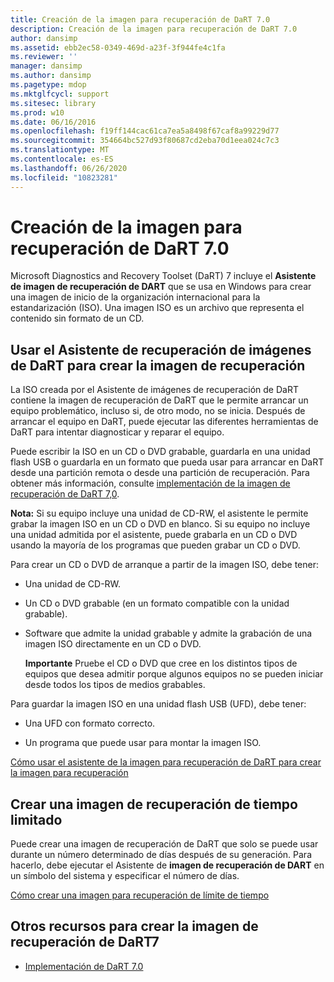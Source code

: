 ```yaml
---
title: Creación de la imagen para recuperación de DaRT 7.0
description: Creación de la imagen para recuperación de DaRT 7.0
author: dansimp
ms.assetid: ebb2ec58-0349-469d-a23f-3f944fe4c1fa
ms.reviewer: ''
manager: dansimp
ms.author: dansimp
ms.pagetype: mdop
ms.mktglfcycl: support
ms.sitesec: library
ms.prod: w10
ms.date: 06/16/2016
ms.openlocfilehash: f19ff144cac61ca7ea5a8498f67caf8a99229d77
ms.sourcegitcommit: 354664bc527d93f80687cd2eba70d1eea024c7c3
ms.translationtype: MT
ms.contentlocale: es-ES
ms.lasthandoff: 06/26/2020
ms.locfileid: "10823281"
---
```

# Creación de la imagen para recuperación de DaRT 7.0


Microsoft Diagnostics and Recovery Toolset (DaRT) 7 incluye el **Asistente de imagen de recuperación de DART** que se usa en Windows para crear una imagen de inicio de la organización internacional para la estandarización (ISO). Una imagen ISO es un archivo que representa el contenido sin formato de un CD.

## Usar el Asistente de recuperación de imágenes de DaRT para crear la imagen de recuperación


La ISO creada por el Asistente de imágenes de recuperación de DaRT contiene la imagen de recuperación de DaRT que le permite arrancar un equipo problemático, incluso si, de otro modo, no se inicia. Después de arrancar el equipo en DaRT, puede ejecutar las diferentes herramientas de DaRT para intentar diagnosticar y reparar el equipo.

Puede escribir la ISO en un CD o DVD grabable, guardarla en una unidad flash USB o guardarla en un formato que pueda usar para arrancar en DaRT desde una partición remota o desde una partición de recuperación. Para obtener más información, consulte [implementación de la imagen de recuperación de DaRT 7,0](deploying-the-dart-70-recovery-image-dart-7.md).

**Nota:**  Si su equipo incluye una unidad de CD-RW, el asistente le permite grabar la imagen ISO en un CD o DVD en blanco. Si su equipo no incluye una unidad admitida por el asistente, puede grabarla en un CD o DVD usando la mayoría de los programas que pueden grabar un CD o DVD.

 

Para crear un CD o DVD de arranque a partir de la imagen ISO, debe tener:

-   Una unidad de CD-RW.

-   Un CD o DVD grabable (en un formato compatible con la unidad grabable).

-   Software que admite la unidad grabable y admite la grabación de una imagen ISO directamente en un CD o DVD.

    **Importante**  Pruebe el CD o DVD que cree en los distintos tipos de equipos que desea admitir porque algunos equipos no se pueden iniciar desde todos los tipos de medios grabables.

     

Para guardar la imagen ISO en una unidad flash USB (UFD), debe tener:

-   Una UFD con formato correcto.

-   Un programa que puede usar para montar la imagen ISO.

[Cómo usar el asistente de la imagen para recuperación de DaRT para crear la imagen para recuperación](how-to-use-the-dart-recovery-image-wizard-to-create-the-recovery-image-dart-7.md)

## Crear una imagen de recuperación de tiempo limitado


Puede crear una imagen de recuperación de DaRT que solo se puede usar durante un número determinado de días después de su generación. Para hacerlo, debe ejecutar el Asistente de **imagen de recuperación de DART** en un símbolo del sistema y especificar el número de días.

[Cómo crear una imagen para recuperación de límite de tiempo](how-to-create-a-time-limited-recovery-image-dart-7.md)

## Otros recursos para crear la imagen de recuperación de DaRT7


-   [Implementación de DaRT 7.0](deploying-dart-70-new-ia.md)

 

 






